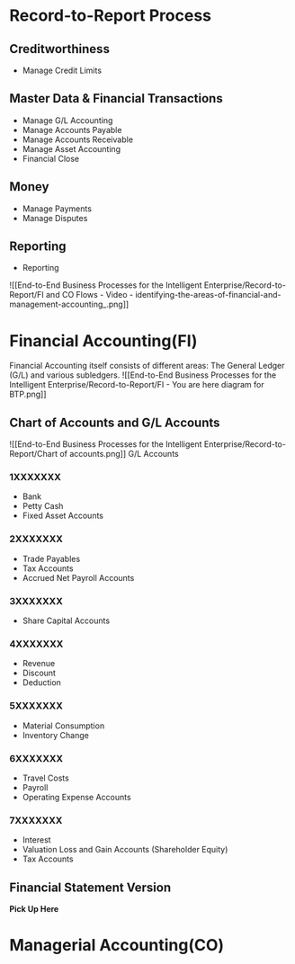 # Record-to-Report Process
## Creditworthiness
- Manage Credit Limits
## Master Data & Financial Transactions
- Manage G/L Accounting
- Manage Accounts Payable
- Manage Accounts Receivable
- Manage Asset Accounting
- Financial Close
## Money
- Manage Payments
- Manage Disputes
## Reporting
- Reporting

![[End-to-End Business Processes for the Intelligent Enterprise/Record-to-Report/FI and CO Flows - Video - identifying-the-areas-of-financial-and-management-accounting_.png]]
# Financial Accounting(FI)
Financial Accounting itself consists of different areas: The General Ledger (G/L) and various subledgers.
![[End-to-End Business Processes for the Intelligent Enterprise/Record-to-Report/FI - You are here diagram for BTP.png]]
## Chart of Accounts and G/L Accounts
![[End-to-End Business Processes for the Intelligent Enterprise/Record-to-Report/Chart of accounts.png]]
G/L Accounts
### 1XXXXXXX
- Bank
- Petty Cash
- Fixed Asset Accounts
### 2XXXXXXX
- Trade Payables
- Tax Accounts
- Accrued Net Payroll Accounts
### 3XXXXXXX
- Share Capital Accounts
### 4XXXXXXX
- Revenue
- Discount
- Deduction
### 5XXXXXXX
- Material Consumption
- Inventory Change
### 6XXXXXXX
- Travel Costs
- Payroll
- Operating Expense Accounts
### 7XXXXXXX
- Interest
- Valuation Loss and Gain Accounts (Shareholder Equity)
- Tax Accounts
## Financial Statement Version
**Pick Up Here**
# Managerial Accounting(CO)
